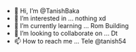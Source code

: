 - 👋 Hi, I’m @TanishBaka
- 👀 I’m interested in ... nothing xd
- 🌱 I’m currently learning ... Rom Building
- 💞️ I’m looking to collaborate on ... Dt
- 📫 How to reach me ... Tele @tanish54

<!---
TanishBaka/TanishBaka is a ✨ special ✨ repository because its `README.md` (this file) appears on your GitHub profile.
You can click the Preview link to take a look at your changes.
--->
